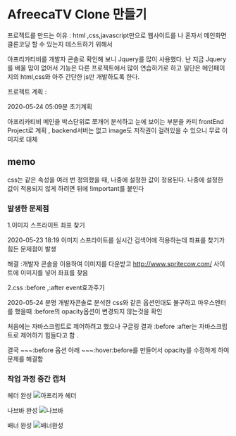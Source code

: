 # AfreecaTV Clone 만들기

프로젝트를 만드는 이유 : html ,css,javascript만으로 웹사이트를 나 혼자서 메인화면 클론코딩 할 수 있는지 테스트하기 위해서

아프리카티비를 개발자 콘솔로 확인해 보니 Jquery를 많이 사용했다. 난 지금 Jquery를 배울 맘이 없어서 기능은 다른 프로젝트에서 많이 연습하기로 하고 일단은 메인페이지의 html,css와 아주 간단한 js만 개발하도록 한다.

프로젝트 계획 : 

2020-05-24 05:09분 초기계획

아프리카티비 메인을 박스단위로 쪼개어 분석하고 눈에 보이는 부분을 카피
frontEnd Project로 계획 , backend서버는 없고 image도 저작권이 걸려있을 수 있으니 무료 이미지로 대체

## memo

css는 같은 속성을 여러 번 정의했을 때,  나중에 설정한 값이 정용된다. 나중에 설정한 값이 적용되지 않게 하려면 뒤에 !important를 붙인다


### 발생한 문제점

1.이미지 스프라이트 좌표 찾기

2020-05-23 18:19 이미지 스프라이트를 실시간 검색어에 적용하는데 좌표를 찾기가 힘든 문제점이 발생

해결 :개발자 콘솔을 이용하여 이미지를 다운받고 http://www.spritecow.com/ 사이트에 이미지를 넣어 좌표를 찾음 

2.css :before ,:after event효과주기

2020-05-24 분명 개발자콘솔로 분석한 css와 같은 옵션인대도 불구하고 마우스엔터를 했을때 :before의 opacity옵션이 변경되지 않는것을 확인

처음에는 자바스크립트로 제어하려고 했으나 구글링 결과 :before :after는 자바스크립트로 제어하기 힘들다고 함 .

결국 ~~~:before 옵션 아래 ~~~:hover:before를 만들어서 opacity를 수정하게 하여 문제를 해결함

### 작업 과정 중간 캡처

헤더 완성
![아프리카 헤더](https://user-images.githubusercontent.com/51103479/82740212-a3a40980-9d81-11ea-941d-21b3062c33eb.JPG)

나브바 완성
![나브바](https://user-images.githubusercontent.com/51103479/82740214-a4d53680-9d81-11ea-8d30-d5cc3cad87d8.JPG)

배너 완성
![배너완성](https://user-images.githubusercontent.com/51103479/83530542-d2ab3f80-a526-11ea-9bed-d6e6eae84e43.JPG)
